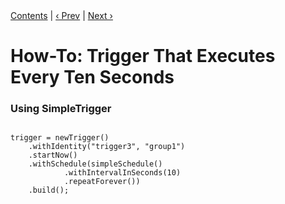 
<div class="secNavPanel"><a href=".">Contents</a> | <a href="SchedulerListeners.md">&lsaquo;&nbsp;Prev</a> | <a href="NintyMinTrigger.md">Next&nbsp;&rsaquo;</a></div>





# How-To: Trigger That Executes Every Ten Seconds

### Using SimpleTrigger


<pre class="prettyprint highlight"><code class="language-java" data-lang="java">
trigger = newTrigger()
    .withIdentity("trigger3", "group1")
    .startNow()
    .withSchedule(simpleSchedule()
            .withIntervalInSeconds(10)
            .repeatForever())
    .build();
</code></pre>
